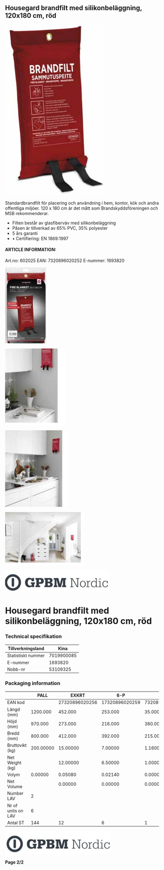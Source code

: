 ## Housegard brandfilt med silikonbeläggning, 120x180 cm, röd

![](images/_page_0_Picture_3.jpeg)

Standardbrandfilt för placering och användning i hem, kontor, kök och andra offentliga miljöer. 120 x 180 cm är det mått som Brandskyddsföreningen och MSB rekommenderar. 

- Filten består av glasfiberväv med silikonbeläggning
- Påsen är tillverkad av 65% PVC, 35% polyester
- 5 års garanti
- • Certifiering: EN 1869:1997

#### **ARTICLE INFORMATION:**

Art.no: 602025 EAN: 7320896020252 E-nummer: 1693820

![](images/_page_0_Picture_11.jpeg)

![](images/_page_0_Picture_12.jpeg)

![](images/_page_0_Picture_13.jpeg)

![](images/_page_0_Picture_14.jpeg)

![](images/_page_0_Picture_16.jpeg)

# Housegard brandfilt med silikonbeläggning, 120x180 cm, röd

### **Technical specifikation**

| Tillverkningsland  | Kina       |
|--------------------|------------|
| Statistiskt nummer | 7019900085 |
| E-nummer           | 1693820    |
| Nobb-nr            | 53109325   |

### **Packaging information**

|                    | PALL      | EXKRT          | 6-P            | 1-P           | ST      |
|--------------------|-----------|----------------|----------------|---------------|---------|
| EAN kod            |           | 27320896020256 | 17320896020259 | 7320896020252 |         |
| Längd (mm)         | 1200.000  | 452.000        | 253.000        | 35.000        | 32.000  |
| Höjd (mm)          | 970.000   | 273.000        | 216.000        | 380.000       | 285.000 |
| Bredd (mm)         | 800.000   | 412.000        | 392.000        | 215.000       | 190.000 |
| Bruttovikt (kg)    | 200.00000 | 15.00000       | 7.00000        | 1.16000       | 1.25000 |
| Net Weight (kg)    |           | 12.00000       | 6.50000        | 1.00000       | 1.00000 |
| Volym              | 0.00000   | 0.05080        | 0.02140        | 0.00000       | 0.00423 |
| Net Volume         |           | 0.00000        | 0.00000        | 0.00000       | 0.00000 |
| Number LAV         | 2         |                |                |               |         |
| Nr of units on LAV | 6         |                |                |               |         |
| Antal ST           | 144       | 12             | 6              | 1             | 1       |

![](images/_page_1_Picture_7.jpeg)

**Page 2/2**